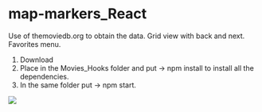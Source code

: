 # map-markers_React
 Use of themoviedb.org to obtain the data. Grid view with back and next. Favorites menu.
 
 
1. Download
2. Place in the Movies_Hooks folder and put -> npm install to install all the dependencies.
3. In the same folder put -> npm start.


<div classname="center">
<img src="https://i.ibb.co/rw3tXXW/pruebafront.jpg" >
</div>
